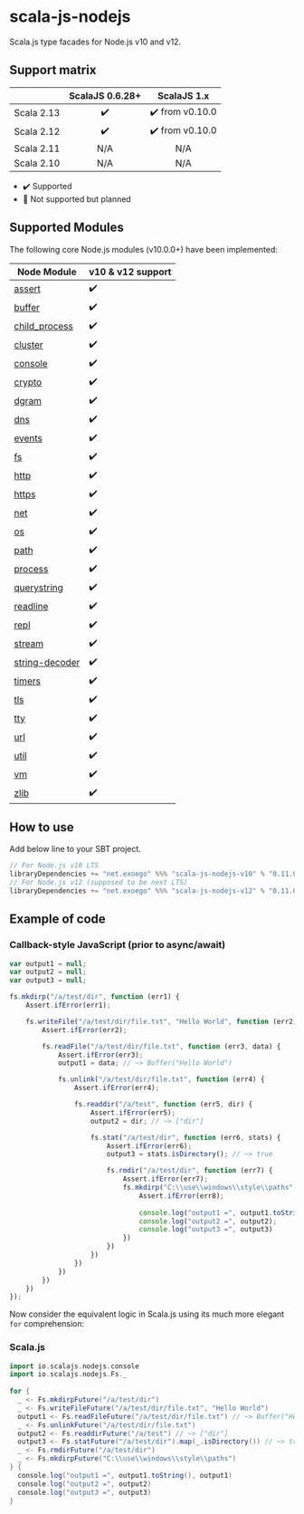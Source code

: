 # scala-js-nodejs

Scala.js type facades for Node.js v10 and v12.

## Support matrix

|            |   ScalaJS 0.6.28+  |           ScalaJS 1.x           |
| ---------- | :----------------: | :-----------------------------: |
| Scala 2.13 | :heavy_check_mark: | :heavy_check_mark: from v0.10.0 |
| Scala 2.12 | :heavy_check_mark: | :heavy_check_mark: from v0.10.0 |
| Scala 2.11 |         N/A        |               N/A               |
| Scala 2.10 |         N/A        |               N/A               |

-   :heavy_check_mark: Supported
-   :construction: Not supported but planned

## Supported Modules

The following core Node.js modules (v10.0.0+) have been implemented:

| Node Module                                                  | v10 & v12 support  |
| ------------------------------------------------------------ | ------------------ |
| [assert](https://nodejs.org/api/assert.html)                 | :heavy_check_mark: |
| [buffer](https://nodejs.org/api/buffer.html)                 | :heavy_check_mark: |
| [child_process](https://nodejs.org/api/child_process.html)   | :heavy_check_mark: |
| [cluster](https://nodejs.org/api/cluster.html)               | :heavy_check_mark: |
| [console](https://nodejs.org/api/console.html)               | :heavy_check_mark: |
| [crypto](https://nodejs.org/api/crypto.html)                 | :heavy_check_mark: |
| [dgram](https://nodejs.org/api/dgram.html)                   | :heavy_check_mark: |
| [dns](https://nodejs.org/api/dns.html)                       | :heavy_check_mark: |
| [events](https://nodejs.org/api/events.html)                 | :heavy_check_mark: |
| [fs](https://nodejs.org/api/fs.html)                         | :heavy_check_mark: |
| [http](https://nodejs.org/api/http.html)                     | :heavy_check_mark: |
| [https](https://nodejs.org/api/https.html)                   | :heavy_check_mark: |
| [net](https://nodejs.org/api/net.html)                       | :heavy_check_mark: |
| [os](https://nodejs.org/api/os.html)                         | :heavy_check_mark: |
| [path](https://nodejs.org/api/path.html)                     | :heavy_check_mark: |
| [process](https://nodejs.org/api/process.html)               | :heavy_check_mark: |
| [querystring](https://nodejs.org/api/querystring.html)       | :heavy_check_mark: |
| [readline](https://nodejs.org/api/readline.html)             | :heavy_check_mark: |
| [repl](https://nodejs.org/api/repl.html)                     | :heavy_check_mark: |
| [stream](https://nodejs.org/api/stream.html)                 | :heavy_check_mark: |
| [string-decoder](https://nodejs.org/api/string_decoder.html) | :heavy_check_mark: |
| [timers](https://nodejs.org/api/timers.html)                 | :heavy_check_mark: |
| [tls](https://nodejs.org/api/tls.html)                       | :heavy_check_mark: |
| [tty](https://nodejs.org/api/tty.html)                       | :heavy_check_mark: |
| [url](https://nodejs.org/api/url.html)                       | :heavy_check_mark: |
| [util](https://nodejs.org/api/util.html)                     | :heavy_check_mark: |
| [vm](https://nodejs.org/api/vm.html)                         | :heavy_check_mark: |
| [zlib](https://nodejs.org/api/zlib.html)                     | :heavy_check_mark: |

## How to use

Add below line to your SBT project.

```sbt
// For Node.js v10 LTS
libraryDependencies += "net.exoego" %%% "scala-js-nodejs-v10" % "0.11.0"
// For Node.js v12 (supposed to be next LTS)
libraryDependencies += "net.exoego" %%% "scala-js-nodejs-v12" % "0.11.0"
```

## Example of code

### Callback-style JavaScript (prior to async/await)

```javascript
var output1 = null;
var output2 = null;
var output3 = null;

fs.mkdirp("/a/test/dir", function (err1) {
    Assert.ifError(err1);

    fs.writeFile("/a/test/dir/file.txt", "Hello World", function (err2) {
        Assert.ifError(err2);

        fs.readFile("/a/test/dir/file.txt", function (err3, data) {
            Assert.ifError(err3);
            output1 = data; // ~> Buffer("Hello World")

            fs.unlink("/a/test/dir/file.txt", function (err4) {
                Assert.ifError(err4);

                fs.readdir("/a/test", function (err5, dir) {
                    Assert.ifError(err5);
                    output2 = dir; // ~> ["dir"]

                    fs.stat("/a/test/dir", function (err6, stats) {
                        Assert.ifError(err6);
                        output3 = stats.isDirectory(); // ~> true

                        fs.rmdir("/a/test/dir", function (err7) {
                            Assert.ifError(err7);
                            fs.mkdirp("C:\\use\\windows\\style\\paths", function (err8) {
                                Assert.ifError(err8);
                                
                                console.log("output1 =", output1.toString(), output1);
                                console.log("output2 =", output2);
                                console.log("output3 =", output3)
                            })
                        })
                    })
                })
            })
        })
    })
});
```

Now consider the equivalent logic in Scala.js using its much more elegant `for` comprehension:

### Scala.js

```scala
import io.scalajs.nodejs.console
import io.scalajs.nodejs.Fs._
  
for {
  _ <- Fs.mkdirpFuture("/a/test/dir")
  _ <- Fs.writeFileFuture("/a/test/dir/file.txt", "Hello World")
  output1 <- Fs.readFileFuture("/a/test/dir/file.txt") // ~> Buffer("Hello World")
  _ <- Fs.unlinkFuture("/a/test/dir/file.txt")
  output2 <- Fs.readdirFuture("/a/test") // ~> ["dir"]
  output3 <- Fs.statFuture("/a/test/dir").map(_.isDirectory()) // ~> true
  _ <- Fs.rmdirFuture("/a/test/dir")
  _ <- Fs.mkdirpFuture("C:\\use\\windows\\style\\paths")
} {
  console.log("output1 =", output1.toString(), output1)
  console.log("output2 =", output2)
  console.log("output3 =", output3)
}
```
